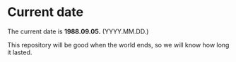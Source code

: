 # Current date

The current date is **1988.09.05.** (YYYY.MM.DD.)

This repository will be good when the world ends, so we will know how long it lasted.